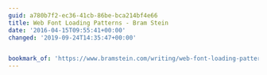 ```yaml
---
guid: a780b7f2-ec36-41cb-86be-bca214bf4e66
title: Web Font Loading Patterns - Bram Stein
date: '2016-04-15T09:55:41+00:00'
changed: '2019-09-24T14:35:47+00:00'


bookmark_of: 'https://www.bramstein.com/writing/web-font-loading-patterns.html'
---
```




